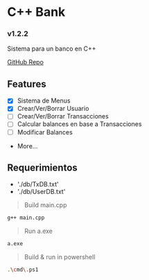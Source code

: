 # C++ Bank
### v1.2.2
Sistema para un banco en C++

[GitHub Repo](https://github.com/MateoDi9z/cppbank)

## Features
  - [x] Sistema de Menus
  - [x] Crear/Ver/Borrar Usuario
  - [ ] Crear/Ver/Borrar Transacciones
  - [ ] Calcular balances en base a Transacciones
  - [ ] Modificar Balances
  - More...

## Requerimientos
  - './db/TxDB.txt' 
  - './db/UserDB.txt'

> Build main.cpp
```sh
g++ main.cpp
```

> Run a.exe
```sh
a.exe
```

> Build & run in powershell
```sh
.\cmd\.ps1
```
